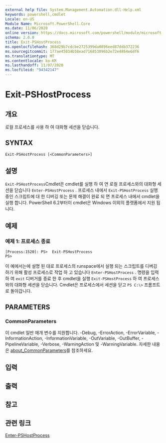 ```yaml
---
external help file: System.Management.Automation.dll-Help.xml
keywords: powershell,cmdlet
Locale: en-US
Module Name: Microsoft.PowerShell.Core
ms.date: 11/06/2020
online version: https://docs.microsoft.com/powershell/module/microsoft.powershell.core/exit-pshostprocess?view=powershell-7.1&WT.mc_id=ps-gethelp
schema: 2.0.0
title: Exit-PSHostProcess
ms.openlocfilehash: 368d29b7cdcbe2725399da0896eed87ddb372236
ms.sourcegitcommit: 177ae45034b58ead716853096b2e72e4864e6df6
ms.translationtype: MT
ms.contentlocale: ko-KR
ms.lasthandoff: 11/07/2020
ms.locfileid: "94342147"
---
```

# Exit-PSHostProcess

## 개요
로컬 프로세스를 사용 하 여 대화형 세션을 닫습니다.

## SYNTAX

```
Exit-PSHostProcess [<CommonParameters>]
```

## 설명

`Exit-PSHostProcess`Cmdlet은 cmdlet를 실행 하 여 연 로컬 프로세스와의 대화형 세션을 닫습니다 `Enter-PSHostProcess` . 프로세스 내에서 `Exit-PSHostProcess` 실행 중인 스크립트에 대 한 디버깅 또는 문제 해결이 완료 되 면 프로세스 내에서 cmdlet을 실행 합니다. PowerShell 6.2부터이 cmdlet은 Windows 이외의 플랫폼에서 지원 됩니다.

## 예제

### 예제 1: 프로세스 종료

```
[Process:1520]: PS>  Exit-PSHostProcess
PS>
```

이 예에서는에 설명 된 대로 프로세스의 runspace에서 실행 되는 스크립트를 디버깅 하기 위해 활성 프로세스로 작업 하 고 있습니다 `Enter-PSHostProcess` . 명령을 입력 하 여 `exit` 디버거를 종료 한 후 cmdlet을 실행 `Exit-PSHostProcess` 하 여 프로세스와의 대화형 세션을 닫습니다.
Cmdlet은 프로세스에서 세션을 닫고 `PS C:\>` 프롬프트로 돌아갑니다.

## PARAMETERS

### CommonParameters

이 cmdlet 일반 매개 변수를 지원합니다. -Debug, -ErrorAction, -ErrorVariable, -InformationAction, -InformationVariable, -OutVariable, -OutBuffer, -PipelineVariable, -Verbose, -WarningAction 및 -WarningVariable. 자세한 내용은 [about_CommonParameters](https://go.microsoft.com/fwlink/?LinkID=113216)를 참조하세요.

## 입력

## 출력

## 참고

## 관련 링크

[Enter-PSHostProcess](Enter-PSHostProcess.md)

